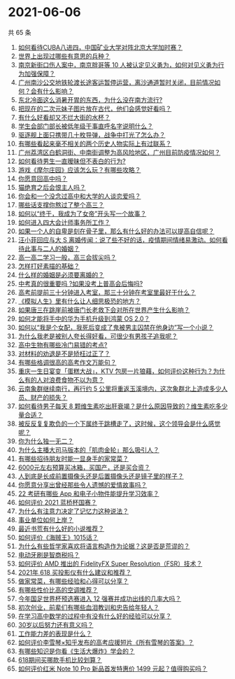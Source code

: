 # 2021-06-06

共 65 条

<!-- BEGIN -->
<!-- 最后更新时间 Sun Jun 06 2021 03:46:43 GMT+0800 (China Standard Time) -->

1. [如何看待CUBA八进四，中国矿业大学对阵北京大学加时赛？](https://www.zhihu.com/question/463306896)
2. [世界上出现过哪些有意思的兵种？](https://www.zhihu.com/question/419256945)
3. [南京新街口伤人案中，南京胖哥等 10
   人被认定见义勇为，如何对见义勇为行为加强保障？](https://www.zhihu.com/question/462770395)
4. [广州南沙公交地铁轮渡长途客运暂停运营，离沙通道暂时关闭，目前情况如何？会有什么影响？](https://www.zhihu.com/question/463278387)
5. [东北冷面这么消暑开胃的东西，为什么没在南方流行?](https://www.zhihu.com/question/462700732)
6. [把现在的二次元妹子图片放在古代，他们会感觉好看吗？](https://www.zhihu.com/question/462903907)
7. [有什么好看却又不烂大街的水杯？](https://www.zhihu.com/question/65459802)
8. [学生会部门部长被低年级干事直呼名字说明什么？](https://www.zhihu.com/question/21999602)
9. [驱逐舰上面只携带几十枚导弹，战争中打光了怎么办？](https://www.zhihu.com/question/39027069)
10. [有哪些看起来毫不相关的两个历史人物实际上有过联系？](https://www.zhihu.com/question/392281921)
11. [广州荔湾区白鹤洞街、中南街调整为高风险地区，广州目前防疫情况如何？](https://www.zhihu.com/question/462683954)
12. [如何看待男生一直暧昧但不表白的行为?](https://www.zhihu.com/question/314211216)
13. [游戏《摩尔庄园》应该怎么玩？有哪些攻略？](https://www.zhihu.com/question/371309327)
14. [你愿意回高中吗？](https://www.zhihu.com/question/453231661)
15. [猫绝育之后会恨主人吗？](https://www.zhihu.com/question/420799616)
16. [你会和一个没念过高中和大学的人谈恋爱吗？](https://www.zhihu.com/question/462293257)
17. [哪些话支撑你熬过了整个高三？](https://www.zhihu.com/question/398139905)
18. [如何以“终于，我成为了女帝”开头写一个故事？](https://www.zhihu.com/question/405355755)
19. [如何进入四大会计师事务所工作？](https://www.zhihu.com/question/310191544)
20. [如果一个人的自卑是刻在骨子里，那么有什么好的办法可以提高自信呢？](https://www.zhihu.com/question/461396765)
21. [汪小菲回应与大 S
    离婚传闻：说了些不好的话，疫情期间情绪易激动。如何看待此事与二人的婚姻？](https://www.zhihu.com/question/463252497)
22. [高一高二学习一般，高三会拔尖吗？](https://www.zhihu.com/question/461416493)
23. [怎样打好素描的基础？](https://www.zhihu.com/question/26444779)
24. [什么样的婚姻是必须要离婚的？](https://www.zhihu.com/question/320021757)
25. [中考真的很重要吗 ?如果没考上普高会后悔吗?](https://www.zhihu.com/question/461082126)
26. [高考前提前三十分钟进入考室，那三十分钟在考室里最好干什么？](https://www.zhihu.com/question/438598661)
27. [《模拟人生》里有什么让人细思极恐的地方？](https://www.zhihu.com/question/264106033)
28. [如果唐三在跳崖前被唐门长老救下会对所在世界产生什么影响？](https://www.zhihu.com/question/461272805)
29. [如何才能将手中的华为手机升级到鸿蒙 OS 2.0？](https://www.zhihu.com/question/436295623)
30. [如何以“我是个女配，我死后变成了鬼被男主囚禁在他身边”写一个小说？](https://www.zhihu.com/question/448069836)
31. [为什么我老是被别人夸长得好看，可很少有男孩子追我呢？](https://www.zhihu.com/question/319027663)
32. [高中生物有哪些冷门易错的考点?](https://www.zhihu.com/question/447559813)
33. [对材料的劝退是不是矫枉过正了？](https://www.zhihu.com/question/462787240)
34. [有哪些格调很高的高考作文万能句？](https://www.zhihu.com/question/265353821)
35. [重庆一生日宴变「蛋糕大战」，KTV
    包房一片狼藉，如何评价这种行为？为什么有的人对浪费食物不以为意？](https://www.zhihu.com/question/463080691)
36. [云南象群继续南行，再行约 5
    公里将重返玉溪境内，这次象群北上造成多少人员、财产的损失？](https://www.zhihu.com/question/463102060)
37. [如何看待男子每天 8
    颗维生素吃出肝衰竭？是什么原因导致的？维生素吃多少量合适？](https://www.zhihu.com/question/463004931)
38. [被反反复复欺负的一个下属终于跳槽走了，这时候，这个领导会是什么感觉呢？](https://www.zhihu.com/question/419717401)
39. [你为什么独一无二？](https://www.zhihu.com/question/463105888)
40. [为什么主播大司马版本的「肌肉金轮」那么吸引人？](https://www.zhihu.com/question/461688762)
41. [有哪些招待朋友时能一显身手的家常菜？](https://www.zhihu.com/question/28037354)
42. [6000元左右预算买冰箱，买国产，还是买合资？](https://www.zhihu.com/question/427992113)
43. [人到底是长成前置摄像头还是后置摄像头还是镜子里的样子？](https://www.zhihu.com/question/66063294)
44. [你愿意分享出曾经那些令人遗憾的爱情故事吗？](https://www.zhihu.com/question/461039473)
45. [22 考研有哪些 App 和电子小物件能提升学习效率？](https://www.zhihu.com/question/462935512)
46. [如何评价 2021 蓝桥杯国赛？](https://www.zhihu.com/question/463261567)
47. [为什么有注意力决定了记忆力这种说法？](https://www.zhihu.com/question/453067685)
48. [事业单位如何上岸？](https://www.zhihu.com/question/345511835)
49. [最近书荒有什么好的小说推荐？](https://www.zhihu.com/question/454175132)
50. [如何评价《海贼王》1015话？](https://www.zhihu.com/question/463011991)
51. [为什么有些哲学家喜欢将语言构造作为论据？这是否是荒谬的？](https://www.zhihu.com/question/456701631)
52. [电动牙刷是智商税吗？](https://www.zhihu.com/question/60799591)
53. [如何评价 AMD 推出的 FidelityFX Super
    Resolution（FSR）技术？](https://www.zhihu.com/question/462609402)
54. [2021年 618 买投影仪有什么建议和推荐？](https://www.zhihu.com/question/458826447)
55. [做家常菜，有哪些经验和心得可以分享？](https://www.zhihu.com/question/19760437)
56. [有哪些性价比高的空调推荐？](https://www.zhihu.com/question/393218413)
57. [今年国足世界杯预选赛进入 12 强赛并成功出线的几率大吗？](https://www.zhihu.com/question/458794320)
58. [初次创业，前辈们有哪些血泪教训和忠告给年轻人？](https://www.zhihu.com/question/456798060)
59. [在学习高中数学的过程中有没有什么好的经验可以分享？](https://www.zhihu.com/question/24681105)
60. [30岁以后努力还有意义吗？](https://www.zhihu.com/question/461708777)
61. [工作能力差的表现是什么？](https://www.zhihu.com/question/272082217)
62. [如何评价李雪琴×知乎发布的高考应援短片《所有雪琴的答案》？](https://www.zhihu.com/question/463097533)
63. [有哪些知识是你看《生活大爆炸》学会的？](https://www.zhihu.com/question/321167011)
64. [618期间买哪款手机比较划算？](https://www.zhihu.com/question/463120125)
65. [如何评价红米 Note 10 Pro 新品首发特惠价 1499
    元起？值得购买吗？](https://www.zhihu.com/question/461503607)

<!-- END -->

